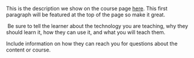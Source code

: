 This is the description we show on the course page [here](https://lab.github.com/wendaoxinwuya-1/halloworld). This first paragraph will be featured at the top of the page so make it great.
​

​
Be sure to tell the learner about the technology you are teaching, why they should learn it, how they can use it, and what you will teach them.
​


Include information on how they can reach you for questions about the content or course. 